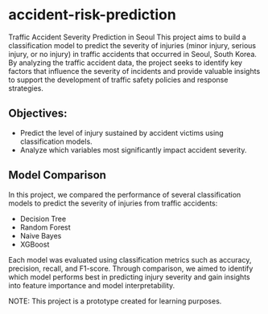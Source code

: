 # accident-risk-prediction
Traffic Accident Severity Prediction in Seoul
This project aims to build a classification model to predict the severity of injuries (minor injury, serious injury, or no injury) in traffic accidents that occurred in Seoul, South Korea.
By analyzing the traffic accident data, the project seeks to identify key factors that influence the severity of incidents and provide valuable insights to support the development of traffic safety policies and response strategies.

## Objectives:
- Predict the level of injury sustained by accident victims using classification models.
- Analyze which variables most significantly impact accident severity.

## Model Comparison
In this project, we compared the performance of several classification models to predict the severity of injuries from traffic accidents:
- Decision Tree
- Random Forest
- Naive Bayes
- XGBoost

Each model was evaluated using classification metrics such as accuracy, precision, recall, and F1-score.
Through comparison, we aimed to identify which model performs best in predicting injury severity and gain insights into feature importance and model interpretability.

NOTE: This project is a prototype created for learning purposes.
